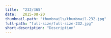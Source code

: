 ```yaml
---
title:  "232/365"
date:   2015-08-20
thumbnail-path: "thumbnails/thumbnail-232.jpg"
full-path: "full-size/full-size-232.jpg"
short-description: "Description"
---
```

